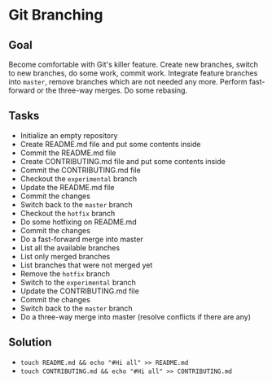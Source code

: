 Git Branching
=============

Goal
----

Become comfortable with Git's killer feature. Create new branches, 
switch to new branches, do some work, commit work. Integrate feature
branches into `master`, remove branches which are not needed any more.
Perform fast-forward or the three-way merges. Do some rebasing.

Tasks
-----

* Initialize an empty repository
* Create README.md file and put some contents inside
* Commit the README.md file
* Create CONTRIBUTING.md file and put some contents inside
* Commit the CONTRIBUTING.md file
* Checkout the `experimental` branch
* Update the README.md file
* Commit the changes
* Switch back to the `master` branch
* Checkout the `hotfix` branch
* Do some hotfixing on README.md
* Commit the changes
* Do a fast-forward merge into master
* List all the available branches
* List only merged branches
* List branches that were not merged yet
* Remove the `hotfix` branch
* Switch to the `experimental` branch
* Update the CONTRIBUTING.md file
* Commit the changes
* Switch back to the `master` branch
* Do a three-way merge into master (resolve conflicts if there are any)


Solution
--------

* `touch README.md && echo "#Hi all" >> README.md`
* `touch CONTRIBUTING.md && echo "#Hi all" >> CONTRIBUTING.md`
